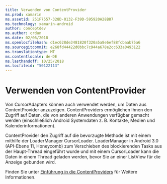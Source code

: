 ```yaml
---
title: Verwenden von ContentProvider
ms.prod: xamarin
ms.assetid: 251F7557-328D-0132-F39D-595920A28B87
ms.technology: xamarin-android
author: conceptdev
ms.author: crdun
ms.date: 02/06/2018
ms.openlocfilehash: d1ec628de3481820f320a5a8e6ef88fcbaab75a6
ms.sourcegitcommit: e268fd44422d0bbc7c944a678e2cc633a0493122
ms.translationtype: MT
ms.contentlocale: de-DE
ms.lasthandoff: 10/25/2018
ms.locfileid: "50122113"
---
```

# <a name="using-a-contentprovider"></a>Verwenden von ContentProvider

Von CursorAdapters können auch verwendet werden, um Daten aus ContentProvider anzuzeigen.
ContentProviders ermöglichen Ihnen den Zugriff auf Daten, die von anderen Anwendungen verfügbar gemacht werden (einschließlich Android Systemdaten z. B. Kontakte, Medien und Kalenderinformationen).

ContentProvider den Zugriff auf die bevorzugte Methode ist mit einem mithilfe der LoaderManager CursorLoader. LoaderManager in Android 3.0 (API-Ebene 11, Honeycomb) zum Verschieben des blockierenden Tasks aus der Haupt-Thread eingeführt wurde und mit einem CursorLoader kann die Daten in einem Thread geladen werden, bevor Sie an einer ListView für die Anzeige gebunden wird.

Finden Sie unter [Einführung in die ContentProviders](~/android/platform/content-providers/index.md) für Weitere Informationen.

